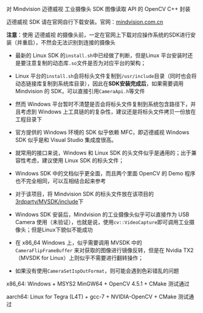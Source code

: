 
对 Mindvision 迈德威视 工业摄像头 SDK 图像读取 API 的 OpenCV C++ 封装

迈德威视 SDK 请在官网自行下载安装。官网：[mindvision.com.cn](https://mindvision.com.cn)

**注意**：使用 迈德威视 的摄像头前，一定在官网上下载对应操作系统的SDK进行安装（并重启），不然会无法识别到连接的摄像头

- 最新的 Linux SDK 的`install.sh`中已经做了判断，但是Linux 平台安装时还是要注意复制的动态库`.so`文件是否为对应平台的架构；
- Linux 平台的`install.sh`会将标头文件复制到`/usr/include`目录（同时也会将动态链接库复制到系统库目录），因此在**SDK安装完成后**，如果需要调用 Mindvision 的 SDK，可以直接引用`CameraApi.h`等文件
- 然而 Windows 平台暂时不清楚是否会将标头文件复制到系统包含路径下，并且考虑到 Windows 上工具链的的复杂性，建议还是将标头文件拷贝一份放在工程目录下

- 官方提供的 Windows 环境的 SDK 似乎依赖 MFC，即迈德威视 Windows SDK 似乎是和 Visual Studio 集成度很高。
- 就常用的接口来说，Windows 和 Linux SDK 的头文件似乎是通用的；出于兼容性考虑，建议使用 Linux SDK 的标头文件；
- Windows SDK 中的文档似乎更全面，而且两个里面 OpenCV 的 Demo 程序也不完全相同，可以互相结合起来参考
- 对于该项目，将 Mindvision SDK 的标头文件放在该项目的[3rdparty/MVSDK/include](3rdparty/MVSDK/include)下

- Windows SDK 安装后，Mindvision 的工业摄像头似乎可以直接作为 USB Camera 使用（未验证），也就是说，使用`cv::VideoCapture`即可调用工业摄像头；但是Linux下貌似不能成功

- 在 x86_64 Windows 上，似乎需要调用 MVSDK 中的 `CameraFlipFrameBuffer` 来对获取的图像进行镜像反转，但是在 Nvidia TX2 （MVSDK for Linux）上则似乎不需要进行翻转操作；
- 如果没有使用`CameraSetIspOutFormat`，则可能会遇到色彩错乱的问题

x86_64: Windows + MSYS2 MinGW64 + OpenCV 4.5.1 + CMake 测试通过

aarch64: Linux for Tegra (L4T) + gcc-7 + NVIDIA-OpenCV + CMake 测试通过
